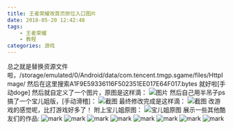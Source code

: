 ```yaml
---
title: 王者荣耀改首页排位入口图片
date: 2018-05-20 12:42:48
tags:
    - 王者荣耀
    - 教程
categories: 游戏
---
```

总之就是替换资源文件啦，/storage/emulated/0/Android/data/com.tencent.tmgp.sgame/files/HttpImage/
然后在这里搜索A1F9E59336116F502351EE017E64F017.bytes
就好啦[手动doge]
然后就自定义了一个图片，原图是这样滴：
![图片](http://p013gvno2.bkt.clouddn.com/blog/180521/jHAbgA16jj.png?imageslim)
然后自己用半吊子ps搞了一个宝儿姐版，[手动滑稽]：
![截图](http://p013gvno2.bkt.clouddn.com/blog/180521/27Jl5gj11B.png?imageslim)
最终修改完成是这样滴：
![截图](http://p013gvno2.bkt.clouddn.com/blog/180521/Fec5l5glk9.png?imageslim)
改游戏的感觉呢，比打游戏好多了！
附上宝儿姐原图：
![宝儿姐原图](http://p013gvno2.bkt.clouddn.com/blog/180521/e6edmC0gA1.png?imageslim)
展示一些其他酷友们的作品:
![mark](http://p013gvno2.bkt.clouddn.com/blog/180521/Im2IeBG3LG.jpg?imageslim)
![mark](http://p013gvno2.bkt.clouddn.com/blog/180521/ag2Km23e5J.jpg?imageslim)
![mark](http://p013gvno2.bkt.clouddn.com/blog/180521/gl68iKgB4A.jpg?imageslim)
![mark](http://p013gvno2.bkt.clouddn.com/blog/180521/558k1e9Ej4.jpg?imageslim)
![mark](http://p013gvno2.bkt.clouddn.com/blog/180521/65G5hf5bFE.jpg?imageslim)
![mark](http://p013gvno2.bkt.clouddn.com/blog/180521/JbGm0Dk5B8.jpg?imageslim)
![mark](http://p013gvno2.bkt.clouddn.com/blog/180521/jde9gfJ8eg.jpg?imageslim)
![mark](http://p013gvno2.bkt.clouddn.com/blog/180521/egAc32h2m0.jpg?imageslim)